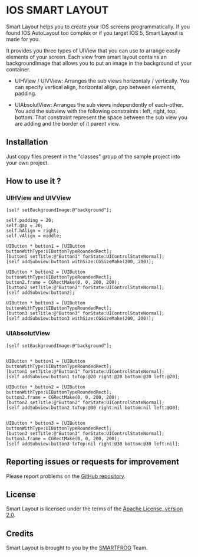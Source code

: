 IOS SMART LAYOUT
================

Smart Layout helps you to create your IOS screens programmatically. If you found IOS AutoLayout too complex or if you target IOS 5, Smart Layout is made for you.

It provides you three types of UIView that you can use to arrange easily elements of your screen. Each view from smart layout contains an backgroundImage that allows you to put an image in the background of your container.


  * UIHView / UIVView: Arranges the sub views horizontaly / vertically. You can specify vertical align, horizontal align, gap between elements, padding.
  
  * UIAbsolutView: Arranges the sub views independently of each-other. You add the subview with the following constraints : left, right, top, bottom. That constraint represent the space between the sub view you are adding and the border of it parent view. 

Installation
------------

Just copy files present in the "classes" group of the sample project into your own project.


How to use it ?
---------------


### UIHView and UIVView

    [self setBackgroundImage:@"background"];
        
    self.padding = 20;
    self.gap = 20;
    self.hAlign = right;
    self.vAlign = middle;
        
    UIButton * button1 = [UIButton buttonWithType:UIButtonTypeRoundedRect];
    [button1 setTitle:@"Button1" forState:UIControlStateNormal];
    [self addSubview:button1 withSize:CGSizeMake(200, 200)];
        
    UIButton * button2 = [UIButton buttonWithType:UIButtonTypeRoundedRect];
    button2.frame = CGRectMake(0, 0, 200, 200);
    [button2 setTitle:@"Button2" forState:UIControlStateNormal];
    [self addSubview:button2];
        
    UIButton * button3 = [UIButton buttonWithType:UIButtonTypeRoundedRect];
    [button3 setTitle:@"Button3" forState:UIControlStateNormal];
    [self addSubview:button3 withSize:CGSizeMake(200, 200)];

### UIAbsolutView

    [self setBackgroundImage:@"background"]; 
        

    UIButton * button1 = [UIButton buttonWithType:UIButtonTypeRoundedRect];
    [button1 setTitle:@"Button1" forState:UIControlStateNormal];        
    [self addSubview:button1 toTop:@20 right:@20 bottom:@20 left:@20];
        
    UIButton * button2 = [UIButton buttonWithType:UIButtonTypeRoundedRect];
    button2.frame = CGRectMake(0, 0, 200, 200);
    [button2 setTitle:@"Button2" forState:UIControlStateNormal];
    [self addSubview:button2 toTop:@30 right:nil bottom:nil left:@30];
        
        
    UIButton * button3 = [UIButton buttonWithType:UIButtonTypeRoundedRect];
    [button3 setTitle:@"Button3" forState:UIControlStateNormal];
    button3.frame = CGRectMake(0, 0, 200, 200);
    [self addSubview:button3 toTop:nil right:@30 bottom:@30 left:nil];


Reporting issues or requests for improvement
--------------------------------------------

Please report problems on the [GitHub repository](https://github.com/smartfrog/ios-smart-layout/issues).

License
-------
Smart Layout is licensed under the terms of the [Apache License, version 2.0](http://www.apache.org/licenses/LICENSE-2.0.html).

Credits
-------
Smart Layout is brought to you by the [SMARTFROG](http://smartfrog.fr) Team.
